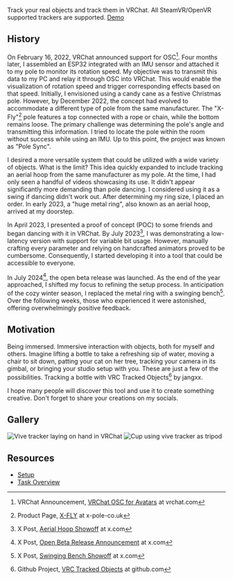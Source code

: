 Track your real objects and track them in VRChat. All SteamVR/OpenVR supported trackers are supported. [Demo](https://x.com/Hackebein/status/1817729114142343460)

## History

On February 16, 2022, VRChat announced support for OSC[^2]. Four months later, I assembled an ESP32 integrated with an IMU sensor and attached it to my pole to monitor its rotation speed. My objective was to transmit this data to my PC and relay it through OSC into VRChat. This would enable the visualization of rotation speed and trigger corresponding effects based on that speed. Initially, I envisioned using a candy cane as a festive Christmas pole. However, by December 2022, the concept had evolved to accommodate a different type of pole from the same manufacturer. The "X-Fly"[^6] pole features a top connected with a rope or chain, while the bottom remains loose. The primary challenge was determining the pole's angle and transmitting this information. I tried to locate the pole within the room without success while using an IMU. Up to this point, the project was known as "Pole Sync".

I desired a more versatile system that could be utilized with a wide variety of objects. What is the limit? This idea quickly expanded to include tracking an aerial hoop from the same manufacturer as my pole. At the time, I had only seen a handful of videos showcasing its use. It didn't appear significantly more demanding than pole dancing. I considered using it as a swing if dancing didn't work out. After determining my ring size, I placed an order. In early 2023, a "huge metal ring", also known as an aerial hoop, arrived at my doorstep.

In April 2023, I presented a proof of concept (POC) to some friends and began dancing with it in VRChat. By July 2023[^3], I was demonstrating a low-latency version with support for variable bit usage. However, manually crafting every parameter and relying on handcrafted animators proved to be cumbersome. Consequently, I started developing it into a tool that could be accessible to everyone.

In July 2024[^4], the open beta release was launched. As the end of the year approached, I shifted my focus to refining the setup process. In anticipation of the cozy winter season, I replaced the metal ring with a swinging bench[^5]. Over the following weeks, those who experienced it were astonished, offering overwhelmingly positive feedback.

[^2]: VRChat Announcement, [VRChat OSC for Avatars](https://hello.vrchat.com/blog/vrchat-osc-for-avatars) at vrchat.com
[^3]: X Post, [Aerial Hoop Showoff](https://x.com/Hackebein/status/1678863438427090951) at x.com
[^4]: X Post, [Open Beta Release Announcement](https://x.com/Hackebein/status/1819711939246801397) at x.com
[^5]: X Post, [Swinging Bench Showoff](https://x.com/Hackebein/status/1868743681324597273) at x.com
[^6]: Product Page, [X-FLY](https://x-pole.co.uk/shop/aerial/x-fly/x-fly/) at x-pole-co.uk

## Motivation

Being immersed. Immersive interaction with objects, both for myself and others. Imagine lifting a bottle to take a refreshing sip of water, moving a chair to sit down, patting your cat on her tree, tracking your camera in its gimbal, or bringing your studio setup with you. These are just a few of the possibilities. Tracking a bottle with VRC Tracked Objects[^7] by jangxx.

I hope many people will discover this tool and use it to create something creative. Don't forget to share your creations on my socials.

[^7]: Github Project, [VRC Tracked Objects](https://github.com/jangxx/VRC-Tracked-Objects) at github.com

## Gallery

![Vive tracker laying on hand in VRChat](tracker_laying_on_hand.jpg)
![Cup using vive tracker as tripod](cup_staying_on_tracker.png)

## Resources

* [Setup](https://github.com/Hackebein/Object-Tracking-Unitypackage/blob/main/README.md)
* [Task Overview](https://github.com/users/Hackebein/projects/4)
